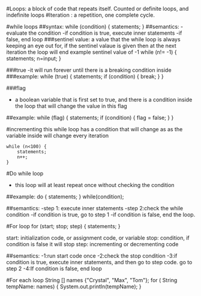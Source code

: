 #Loops: a block of code that repeats itself. Counted or definite loops, and indefinite loops
#Iteration : a repetition, one complete cycle.

#while loops
##syntax:
	while (condition) {
		statements;
	}
##semantics:
-evaluate the condition
-if condition is true, execute inner statements
-if false, end loop
###sentinel value: a value that the while loop is always keeping an eye out for, if the sentinel valaue is given then at the next iteration the loop will end
	example sentinel value of -1
	while (n!= -1) {
		statements;
		n=input;
	}
	
	
###true
-it will run forever until there is a breaking condition inside 
###example:
	while (true) {
		statements;
		if (condition) {
			break;
		}
	}

###flag
- a boolean variable that is first set to true, and there is a condition inside the loop that will change the value in this flag

##example:
	while (flag) {
		statements;
		if (condition) {
			flag = false;
		}
	}



#incrementing
this while loop has a condition that will change as as the variable inside  will change every iteration 

	while (n<100) {
		statements;
		n++;
	}


#Do while loop
- this loop will at least repeat once without checking the condition 

##example:
	do {
		statements;
	} while(condition);
	
##semantics:
-step 1: execute inner statements
-step 2:check the while condition
-if condition is true, go to step 1
-if condition is false, end the loop.

#For loop
	for (start; stop; step) {
		statements;
	}
	
	
start: initialization code, or assignment code, or variable
stop: condition, if condition is false it will stop 
step: incrementing or decrementing code 

##semantics:
-1:run start code once
-2:check the stop condition
-3:if condition is true, execute inner statements, and then go to step code. go to step 2
-4:If condition is false, end loop

#For each loop 
	String [] names {"Crystal", "Max", "Tom"};
	for ( String tempName: names) {
		System.out.println(tempName);
	}





